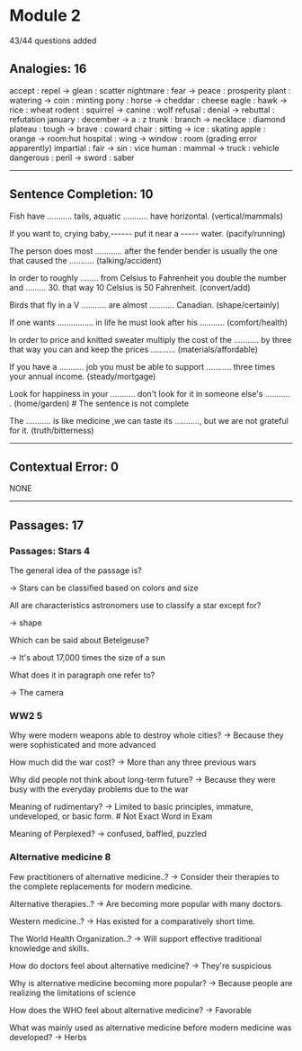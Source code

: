 # Module 2

43/44 questions added

## **Analogies**: 16

accept : repel -> glean : scatter
nightmare : fear -> peace : prosperity
plant : watering -> coin : minting
pony : horse -> cheddar : cheese
eagle : hawk -> rice : wheat
rodent : squirrel -> canine : wolf
refusal : denial -> rebuttal : refutation
january : december -> a : z
trunk : branch -> necklace : diamond
plateau : tough -> brave : coward
chair : sitting -> ice : skating
apple : orange -> room:hut
hospital : wing -> window : room (grading error apparently)
impartial : fair -> sin : vice
human : mammal -> truck : vehicle
dangerous : peril -> sword : saber

---

## **Sentence Completion**: 10

Fish have ........... tails, aquatic ........... have horizontal. (vertical/mammals)

If you want to, crying baby,------ put it near a ----- water. (pacify/running)

The person does most ............ after the fender bender is usually the one that caused the ........... (talking/accident)

In order to roughly ........ from Celsius to Fahrenheit you double the number and ......... 30. that way 10 Celsius is 50 Fahrenheit. (convert/add)

Birds that fly in a V ........... are almost ........... Canadian. (shape/certainly)

If one wants ................ in life he must look after his ........... (comfort/health)

In order to price and knitted sweater multiply the cost of the ........... by three that way you can and keep the prices ........... (materials/affordable)

If you have a ........... job you must be able to support ........... three times your annual income. (steady/mortgage)

Look for happiness in your ........... don't look for it in someone else's ........... . (home/garden) # The sentence is not complete

The ........... is like medicine ,we can taste its ..........., but we are not grateful for it. (truth/bitterness)

---

## **Contextual Error**: 0

NONE

---

## **Passages**: 17

### Passages: Stars 4

The general idea of the passage is?

-> Stars can be classified based on colors and size

All are characteristics astronomers use to classify a star except for?

-> shape

Which can be said about Betelgeuse?

-> It's about 17,000 times the size of a sun

What does it in paragraph one refer to?

-> The camera

### WW2 5

Why were modern weapons able to destroy whole cities?
-> Because they were sophisticated and more advanced

How much did the war cost?
-> More than any three previous wars

Why did people not think about long-term future?
-> Because they were busy with the everyday problems due to the war

Meaning of rudimentary?
-> Limited to basic principles, immature, undeveloped, or basic form.  # Not Exact Word in Exam

Meaning of Perplexed?
-> confused, baffled, puzzled

### Alternative medicine 8

Few practitioners of alternative medicine..?
-> Consider their therapies to the complete replacements for modern medicine.

Alternative therapies..?
-> Are becoming more popular with many doctors.

Western medicine..?
-> Has existed for a comparatively short time.

The World Health Organization..?
-> Will support effective traditional knowledge and skills.

How do doctors feel about alternative medicine?
-> They're suspicious

Why is alternative medicine becoming more popular?
-> Because people are realizing the limitations of science

How does the WHO feel about alternative medicine?
-> Favorable

What was mainly used as alternative medicine before modern medicine was developed?
-> Herbs
